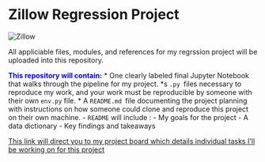 # Zillow Regression Project


![Zillow](zillow_logo.png)



All appliciable files, modules, and references for my regrssion project will be uploaded into this repository.


<font color ='blue'>**This repository will contain:**</font>
    * One clearly labeled final Jupyter Notebook that walks through the pipeline for my project.
    *s `.py `files necessary to reproduce my work, and your work must be reproducible by someone with their own `env.py` file.
    * A `README.md `file documenting the project planning with instructions on how someone could clone and reproduce this project on their own machine. 
        - `README` will include :
            - My goals for the project
            - A data dictionary
            - Key findings and takeaways

<font color ="darkgreen"><a href="https://trello.com/b/C5zkPkLB/regression-project">This link will direct you to my project board which details individual tasks I'll be working on for this project</a>
